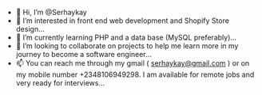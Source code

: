 - 👋 Hi, I’m @Serhaykay
- 👀 I’m interested in front end web development and Shopify Store design...
- 🌱 I’m currently learning PHP and a data base (MySQL preferably)...
- 💞️ I’m looking to collaborate on projects to help me learn more in my journey to become a software engineer...
- 📫 You can reach me through my gmail ( serhaykay@gmail.com ) or on my mobile number +2348106949298. I am available for remote jobs and very ready for interviews...

<!---
Serhaykay/Serhaykay is a ✨ special ✨ repository because its `README.md` (this file) appears on your GitHub profile.
You can click the Preview link to take a look at your changes.
--->
